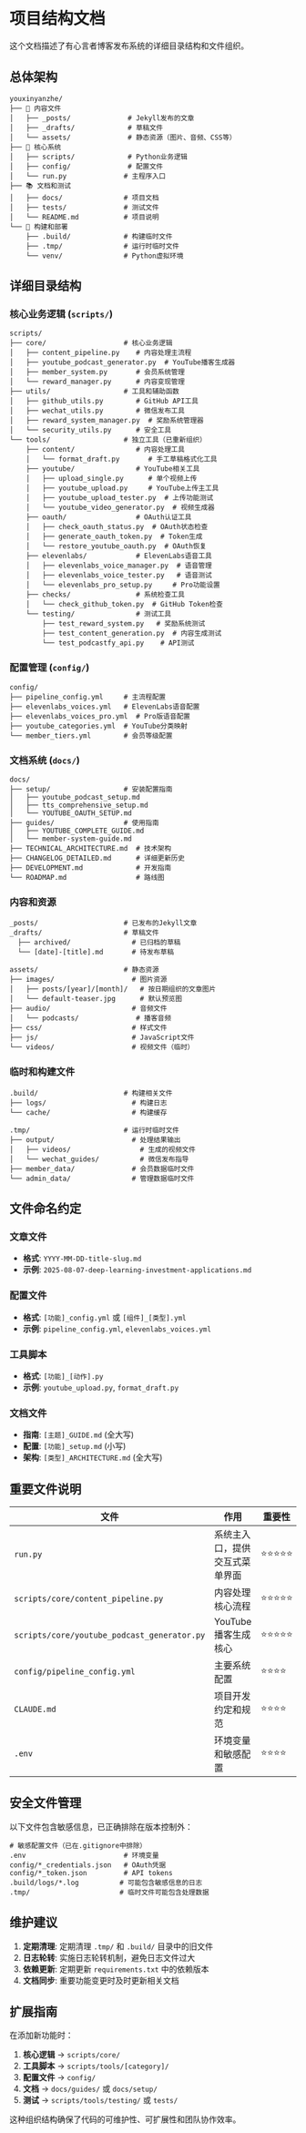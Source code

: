 # 项目结构文档

这个文档描述了有心言者博客发布系统的详细目录结构和文件组织。

## 总体架构

```
youxinyanzhe/
├── 📝 内容文件
│   ├── _posts/              # Jekyll发布的文章
│   ├── _drafts/             # 草稿文件
│   └── assets/              # 静态资源（图片、音频、CSS等）
├── 🔧 核心系统
│   ├── scripts/             # Python业务逻辑
│   ├── config/              # 配置文件
│   └── run.py              # 主程序入口
├── 📚 文档和测试
│   ├── docs/               # 项目文档
│   ├── tests/              # 测试文件
│   └── README.md           # 项目说明
└── 🔨 构建和部署
    ├── .build/             # 构建临时文件
    ├── .tmp/               # 运行时临时文件
    └── venv/               # Python虚拟环境
```

## 详细目录结构

### 核心业务逻辑 (`scripts/`)

```
scripts/
├── core/                   # 核心业务逻辑
│   ├── content_pipeline.py    # 内容处理主流程
│   ├── youtube_podcast_generator.py  # YouTube播客生成器
│   ├── member_system.py       # 会员系统管理
│   └── reward_manager.py      # 内容变现管理
├── utils/                  # 工具和辅助函数  
│   ├── github_utils.py        # GitHub API工具
│   ├── wechat_utils.py        # 微信发布工具
│   ├── reward_system_manager.py  # 奖励系统管理器
│   └── security_utils.py      # 安全工具
└── tools/                  # 独立工具（已重新组织）
    ├── content/               # 内容处理工具
    │   └── format_draft.py       # 手工草稿格式化工具
    ├── youtube/               # YouTube相关工具
    │   ├── upload_single.py      # 单个视频上传
    │   ├── youtube_upload.py     # YouTube上传主工具
    │   ├── youtube_upload_tester.py  # 上传功能测试
    │   └── youtube_video_generator.py  # 视频生成器
    ├── oauth/                 # OAuth认证工具
    │   ├── check_oauth_status.py  # OAuth状态检查
    │   ├── generate_oauth_token.py  # Token生成
    │   └── restore_youtube_oauth.py  # OAuth恢复
    ├── elevenlabs/            # ElevenLabs语音工具
    │   ├── elevenlabs_voice_manager.py  # 语音管理
    │   ├── elevenlabs_voice_tester.py   # 语音测试
    │   └── elevenlabs_pro_setup.py     # Pro功能设置
    ├── checks/                # 系统检查工具
    │   └── check_github_token.py  # GitHub Token检查
    └── testing/               # 测试工具
        ├── test_reward_system.py   # 奖励系统测试
        ├── test_content_generation.py  # 内容生成测试
        └── test_podcastfy_api.py    # API测试
```

### 配置管理 (`config/`)

```
config/
├── pipeline_config.yml     # 主流程配置
├── elevenlabs_voices.yml   # ElevenLabs语音配置
├── elevenlabs_voices_pro.yml  # Pro版语音配置
├── youtube_categories.yml  # YouTube分类映射
└── member_tiers.yml        # 会员等级配置
```

### 文档系统 (`docs/`)

```
docs/
├── setup/                  # 安装配置指南
│   ├── youtube_podcast_setup.md
│   ├── tts_comprehensive_setup.md
│   └── YOUTUBE_OAUTH_SETUP.md
├── guides/                 # 使用指南
│   ├── YOUTUBE_COMPLETE_GUIDE.md
│   └── member-system-guide.md
├── TECHNICAL_ARCHITECTURE.md  # 技术架构
├── CHANGELOG_DETAILED.md      # 详细更新历史
├── DEVELOPMENT.md             # 开发指南
└── ROADMAP.md                 # 路线图
```

### 内容和资源

```
_posts/                     # 已发布的Jekyll文章
_drafts/                    # 草稿文件
  ├── archived/               # 已归档的草稿
  └── [date]-[title].md       # 待发布草稿

assets/                     # 静态资源
├── images/                   # 图片资源
│   ├── posts/[year]/[month]/   # 按日期组织的文章图片
│   └── default-teaser.jpg      # 默认预览图
├── audio/                    # 音频文件
│   └── podcasts/              # 播客音频
├── css/                      # 样式文件
├── js/                       # JavaScript文件
└── videos/                   # 视频文件（临时）
```

### 临时和构建文件

```
.build/                     # 构建相关文件
├── logs/                     # 构建日志
└── cache/                    # 构建缓存

.tmp/                       # 运行时临时文件
├── output/                   # 处理结果输出
│   ├── videos/                 # 生成的视频文件
│   └── wechat_guides/          # 微信发布指导
├── member_data/              # 会员数据临时文件
└── admin_data/               # 管理数据临时文件
```

## 文件命名约定

### 文章文件
- **格式**: `YYYY-MM-DD-title-slug.md`
- **示例**: `2025-08-07-deep-learning-investment-applications.md`

### 配置文件
- **格式**: `[功能]_config.yml` 或 `[组件]_[类型].yml`
- **示例**: `pipeline_config.yml`, `elevenlabs_voices.yml`

### 工具脚本
- **格式**: `[功能]_[动作].py`
- **示例**: `youtube_upload.py`, `format_draft.py`

### 文档文件
- **指南**: `[主题]_GUIDE.md` (全大写)
- **配置**: `[功能]_setup.md` (小写)
- **架构**: `[类型]_ARCHITECTURE.md` (全大写)

## 重要文件说明

| 文件 | 作用 | 重要性 |
|------|------|--------|
| `run.py` | 系统主入口，提供交互式菜单界面 | ⭐⭐⭐⭐⭐ |
| `scripts/core/content_pipeline.py` | 内容处理核心流程 | ⭐⭐⭐⭐⭐ |
| `scripts/core/youtube_podcast_generator.py` | YouTube播客生成核心 | ⭐⭐⭐⭐⭐ |
| `config/pipeline_config.yml` | 主要系统配置 | ⭐⭐⭐⭐ |
| `CLAUDE.md` | 项目开发约定和规范 | ⭐⭐⭐⭐ |
| `.env` | 环境变量和敏感配置 | ⭐⭐⭐⭐ |

## 安全文件管理

以下文件包含敏感信息，已正确排除在版本控制外：

```
# 敏感配置文件（已在.gitignore中排除）
.env                        # 环境变量
config/*_credentials.json   # OAuth凭据
config/*_token.json         # API tokens
.build/logs/*.log          # 可能包含敏感信息的日志
.tmp/                      # 临时文件可能包含处理数据
```

## 维护建议

1. **定期清理**: 定期清理 `.tmp/` 和 `.build/` 目录中的旧文件
2. **日志轮转**: 实施日志轮转机制，避免日志文件过大
3. **依赖更新**: 定期更新 `requirements.txt` 中的依赖版本
4. **文档同步**: 重要功能变更时及时更新相关文档

## 扩展指南

在添加新功能时：

1. **核心逻辑** → `scripts/core/`
2. **工具脚本** → `scripts/tools/[category]/`
3. **配置文件** → `config/`
4. **文档** → `docs/guides/` 或 `docs/setup/`
5. **测试** → `scripts/tools/testing/` 或 `tests/`

这种组织结构确保了代码的可维护性、可扩展性和团队协作效率。